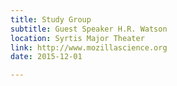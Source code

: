 ```yaml
---
title: Study Group
subtitle: Guest Speaker H.R. Watson
location: Syrtis Major Theater
link: http://www.mozillascience.org
date: 2015-12-01

---
```

